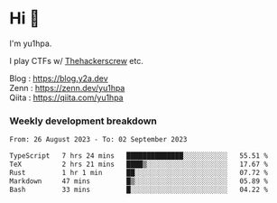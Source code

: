 # Hi 👋

I'm yu1hpa.

I play CTFs w/ [Thehackerscrew](https://www.thehackerscrew.team/) etc.

Blog : https://blog.y2a.dev  
Zenn : https://zenn.dev/yu1hpa  
Qiita : https://qiita.com/yu1hpa  

### Weekly development breakdown

<!--START_SECTION:waka-->

```txt
From: 26 August 2023 - To: 02 September 2023

TypeScript   7 hrs 24 mins   ██████████████░░░░░░░░░░░   55.51 %
TeX          2 hrs 21 mins   ████▒░░░░░░░░░░░░░░░░░░░░   17.67 %
Rust         1 hr 1 min      ██░░░░░░░░░░░░░░░░░░░░░░░   07.72 %
Markdown     47 mins         █▒░░░░░░░░░░░░░░░░░░░░░░░   05.89 %
Bash         33 mins         █░░░░░░░░░░░░░░░░░░░░░░░░   04.22 %
```

<!--END_SECTION:waka-->

